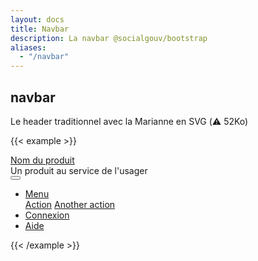 ```yaml
---
layout: docs
title: Navbar
description: La navbar @socialgouv/bootstrap
aliases:
  - "/navbar"
---
```


## navbar

Le header traditionnel avec la Marianne en SVG (⚠️ 52Ko)

{{< example >}}

<nav class="navbar sgb-navbar-marianne navbar-expand-lg navbar-light bg-light">
  <div class="sgb-marianne"></div>
  <div  class="navbar-brand">
    <a href="#">Nom du produit</a>
    <div class="navbar-baseline" href="#">Un produit au service de l'usager</div>
  </div>
  <button class="navbar-toggler" type="button" data-toggle="collapse" data-target="#navbarSupportedContent" aria-controls="navbarSupportedContent" aria-expanded="false" aria-label="Toggle navigation">
    <span class="navbar-toggler-icon"></span>
  </button>
  <div id="navbarSupportedContent" class="navbar-collapse collapse">
    <ul class="navbar-nav mr-auto"></ul>
    <ul class="navbar-nav">
        <li class="nav-item dropdown">
            <a class="nav-link dropdown-toggle" href="http://example.com" id="navbarDropdownMenuLink" data-toggle="dropdown" aria-haspopup="true" aria-expanded="false">
              Menu
            </a>
            <div class="dropdown-menu" aria-labelledby="navbarDropdownMenuLink">
                <a class="dropdown-item" href="#">Action</a>
                <a class="dropdown-item" href="#">Another action</a>
            </div>
        </li>
        <li class="nav-item">
            <a class="nav-link" href="#">Connexion</a>
        </li>
        <li class="nav-item">
            <a class="nav-link" href="#">Aide</a>
        </li>
    </ul>
  </div>
</nav>
{{< /example >}}
